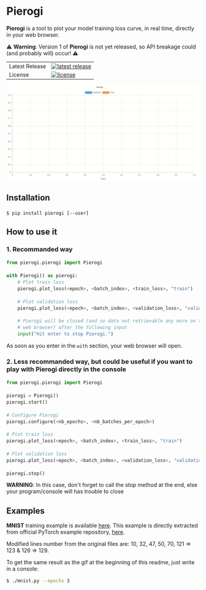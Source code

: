 # Pierogi

**Pierogi** is a tool to plot your model training loss curve, in real time, directly in your web browser.

⚠️ **Warning**: Version 1 of **Pierogi** is not yet released, so API breakage could (and probably will) occur! ⚠️

<table>
<tr>
  <td>Latest Release</td>
  <td>
    <a href="https://pypi.org/project/pierogi/">
    <img src="https://img.shields.io/pypi/v/pierogi.svg" alt="latest release" />
    </a>
  </td>
</tr>
<tr>
  <td>License</td>
  <td>
    <a href="https://github.com/nalepae/pierogi/blob/master/LICENSE">
    <img src="https://img.shields.io/pypi/l/pierogi.svg" alt="license" />
    </a>
  </td>
</tr>
</table>

![Training MNIST](https://github.com/nalepae/pierogi/blob/master/docs/mnist_train.gif)

## Installation

`$ pip install pierogi [--user]`

## How to use it

### 1. Recommanded way

```python
from pierogi.pierogi import Pierogi

with Pierogi() as pierogi:
    # Plot train loss
    pierogi.plot_loss(<epoch>, <batch_index>, <train_loss>, "train")

    # Plot validation loss
    pierogi.plot_loss(<epoch>, <batch_index>, <validation_loss>, "validation")

    # Pierogi will be closed (and so data not retrievable any more on the
    # web browser) after the following input
    input("Hit enter to stop Pierogi.")
```

As soon as you enter in the `with` section, your web browser will open.

### 2. Less recommanded way, but could be useful if you want to play with **Pierogi** directly in the console

```python
from pierogi.pierogi import Pierogi

pierogi = Pierogi()
pierogi.start()

# Configure Pierogi
pierogi.configure(<nb_epochs>, <nb_batches_per_epoch>)

# Plot train loss
pierogi.plot_loss(<epoch>, <batch_index>, <train_loss>, "train")

# Plot validation loss
pierogi.plot_loss(<epoch>, <batch_index>, <validation_loss>, "validation")

pierogi.stop()
```

**WARNING**: In this case, don't forget to call the stop method at the end,
else your program/console will has trouble to close

## Examples

**MNIST** training example is available [here](https://github.com/nalepae/pierogi/blob/master/docs/mnist.py).
This example is directly extracted from official PyTorch example repository, [here](https://github.com/pytorch/examples/blob/master/mnist/main.py).

Modified lines number from the original files are: 10, 32, 47, 50, 70, 121 => 123 & 126 => 129.

To get the same result as the gif at the beginning of this readme, just write in a console:
```bash
$ ./mnist.py --epochs 3
```

